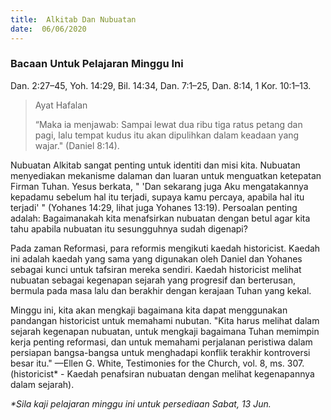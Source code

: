 ```yaml
---
title:  Alkitab Dan Nubuatan
date:  06/06/2020
---
```


### Bacaan Untuk Pelajaran Minggu Ini
Dan. 2:27–45, Yoh. 14:29, Bil. 14:34, Dan. 7:1–25, Dan. 8:14, 1 Kor. 10:1–13.

> <p>Ayat Hafalan</p>
> “Maka ia menjawab: Sampai lewat dua ribu tiga ratus petang dan pagi, lalu tempat kudus itu akan dipulihkan dalam keadaan yang wajar."  (Daniel 8:14).

Nubuatan Alkitab  sangat penting untuk identiti dan misi kita. Nubuatan menyediakan mekanisme dalaman dan luaran untuk menguatkan ketepatan Firman Tuhan. Yesus berkata, " 'Dan sekarang juga Aku mengatakannya kepadamu sebelum hal itu terjadi, supaya kamu percaya, apabila hal itu terjadi' " (Yohanes 14:29, lihat juga Yohanes 13:19). Persoalan penting adalah: Bagaimanakah kita menafsirkan nubuatan dengan betul agar kita tahu apabila nubuatan itu sesungguhnya sudah digenapi?

Pada zaman Reformasi, para reformis mengikuti  kaedah historicist. Kaedah ini adalah  kaedah yang sama yang digunakan oleh Daniel dan Yohanes sebagai kunci untuk tafsiran mereka sendiri. Kaedah historicist melihat nubuatan sebagai kegenapan sejarah yang progresif dan berterusan, bermula pada masa lalu dan berakhir dengan kerajaan Tuhan yang kekal.

Minggu ini, kita akan mengkaji bagaimana kita dapat menggunakan pandangan historicist untuk memahami nubutan. "Kita harus melihat dalam sejarah kegenapan nubuatan, untuk mengkaji bagaimana Tuhan memimpin kerja penting reformasi, dan untuk memahami perjalanan peristiwa dalam persiapan bangsa-bangsa untuk menghadapi konflik terakhir  kontroversi  besar itu." —Ellen G. White, Testimonies for the Church, vol. 8, ms. 307. (historicist*  - Kaedah penafsiran nubuatan dengan melihat kegenapannya dalam sejarah).

_*Sila kaji pelajaran minggu ini untuk persediaan Sabat, 13 Jun._